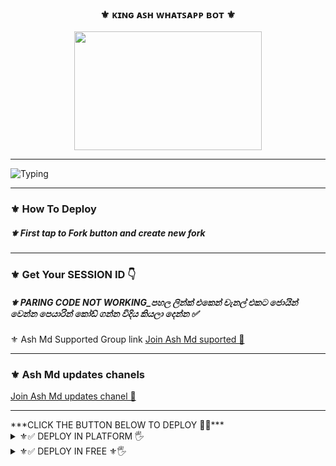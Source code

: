 <div align="center"> 	<h3>⚜️ ᴋɪɴɢ ᴀꜱʜ ᴡʜᴀᴛꜱᴀᴘᴘ ʙᴏᴛ ⚜️</h3> <img src="https://i.ibb.co/MVC6R4P/IMG-20241103-WA0256.jpg" width="300" height="190"> </div> <hr> <img src="https://readme-typing-svg.herokuapp.com?size=33&width=1000&lines=Welcome+To+Ash+MD...;Created+by+King+Loku+Ash...;World+Best+Whatsapp+User+Bot...;Simple+Java+Script+Bot...;Simple+And+Fast+Deploy...;Thank+You+For+Using+Ash+Md..."             alt="Typing">   <hr>  		         <h3>⚜️ How To Deploy </h3>  <h5>⚜️ First tap to Fork button and create new fork</h5>    <hr> 	 <h3>⚜️ Get Your SESSION ID 👇</h3>  <h5>⚜️ PARING CODE NOT WORKING_පහල ලින්ක් එකෙන් චැනල් එකට ජොයින් වෙන්න පෙයාරින් කෝඩ් ගන්න විදිය කියලා දෙන්න  ✅</h5> ⚜️ Ash Md Supported Group link </h3> <a href="https://chat.whatsapp.com/Ksu5Sr4TAqnHcEU8afFB6o">Join Ash Md suported 👧</a> <hr> <h3>⚜️ Ash Md updates chanels </h3> <a href="https://whatsapp.com/channel/0029VapKsJeKmCPQ53eTsF1E">Join Ash Md updates chanel 👧</a> <hr>  ***CLICK THE BUTTON BELOW TO DEPLOY 🙈💚***   <details close> <summary>⚜✅ DEPLOY IN PLATFORM 🖐️</summary> 1.  #### DEPLOY IN HEROKU   [![Deploy](https://www.herokucdn.com/deploy/button.svg)](https://heroku.com/deploy?template=new)  -------- 2.  #### DEPLOY IN REPLIT     <a href='https://repl.it/github/GlobalTechInfo/SUHAIL-XMD' target="_blank"><img alt='DEPLOY' src='https://img.shields.io/badge/-REPLIT-orange?style=for-the-badge&logo=replit&logoColor=white'/></a>  -------- 3.  #### DEPLOY IN KOYEB  <a href='https://app.koyeb.com/auth/signin' target="_blank"><img alt='DEPLOY' src='https://img.shields.io/badge/-KOYEB-blue?style=for-the-badge&logo=koyeb&logoColor=white'/></a>  -------- 4.  #### DEPLOY IN GLITCH  <a href='https://glitch.com/signup' target="_blank"><img alt='DEPLOY' src='https://img.shields.io/badge/GLITCH-h?color=pink&style=for-the-badge&logo=glitch'/></a></p>  --------  5.  #### DEPLOY TO CODESPACE  <a href='https://github.com/codespaces/new' target="_blank"><img alt='DEPLOY' src='https://img.shields.io/badge/CODESPACE-h?color=navy&style=for-the-badge&logo=visualstudiocode'/></a></p>  --------  6. #### DEPLOY TO RENDER  <a href='https://dashboard.render.com' target="_blank"><img alt='DEPLOY' src='https://img.shields.io/badge/RENDER-h?color=maroon&style=for-the-badge&logo=render'/></a></p>  -------- 7. #### DEPLOY TO RAILWAY  <a href='https://railway.app/new' target="_blank"><img alt='DEPLOY' src='https://img.shields.io/badge/RAILWAY-h?color=black&style=for-the-badge&logo=railway'/></a></p>  -------- </details> <details close> <summary>⚜✅ DEPLOY IN FREE ⚜🖐️</summary> <h5>⚜️ Deploy Free Koyeb👇</h5> <a href="http://koyeb.com" > <h5>⚜️ bot deployind the free using this workflows code 👇</h5>  ```  name:name:
 


